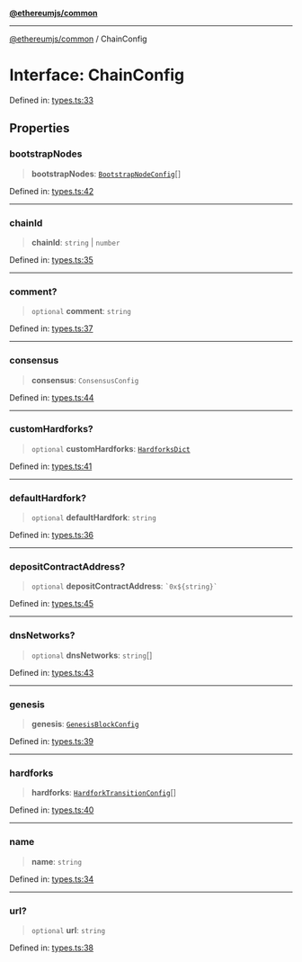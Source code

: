 [**@ethereumjs/common**](../README.md)

***

[@ethereumjs/common](../README.md) / ChainConfig

# Interface: ChainConfig

Defined in: [types.ts:33](https://github.com/ethereumjs/ethereumjs-monorepo/blob/master/packages/common/src/types.ts#L33)

## Properties

### bootstrapNodes

> **bootstrapNodes**: [`BootstrapNodeConfig`](BootstrapNodeConfig.md)[]

Defined in: [types.ts:42](https://github.com/ethereumjs/ethereumjs-monorepo/blob/master/packages/common/src/types.ts#L42)

***

### chainId

> **chainId**: `string` \| `number`

Defined in: [types.ts:35](https://github.com/ethereumjs/ethereumjs-monorepo/blob/master/packages/common/src/types.ts#L35)

***

### comment?

> `optional` **comment**: `string`

Defined in: [types.ts:37](https://github.com/ethereumjs/ethereumjs-monorepo/blob/master/packages/common/src/types.ts#L37)

***

### consensus

> **consensus**: `ConsensusConfig`

Defined in: [types.ts:44](https://github.com/ethereumjs/ethereumjs-monorepo/blob/master/packages/common/src/types.ts#L44)

***

### customHardforks?

> `optional` **customHardforks**: [`HardforksDict`](../type-aliases/HardforksDict.md)

Defined in: [types.ts:41](https://github.com/ethereumjs/ethereumjs-monorepo/blob/master/packages/common/src/types.ts#L41)

***

### defaultHardfork?

> `optional` **defaultHardfork**: `string`

Defined in: [types.ts:36](https://github.com/ethereumjs/ethereumjs-monorepo/blob/master/packages/common/src/types.ts#L36)

***

### depositContractAddress?

> `optional` **depositContractAddress**: `` `0x${string}` ``

Defined in: [types.ts:45](https://github.com/ethereumjs/ethereumjs-monorepo/blob/master/packages/common/src/types.ts#L45)

***

### dnsNetworks?

> `optional` **dnsNetworks**: `string`[]

Defined in: [types.ts:43](https://github.com/ethereumjs/ethereumjs-monorepo/blob/master/packages/common/src/types.ts#L43)

***

### genesis

> **genesis**: [`GenesisBlockConfig`](GenesisBlockConfig.md)

Defined in: [types.ts:39](https://github.com/ethereumjs/ethereumjs-monorepo/blob/master/packages/common/src/types.ts#L39)

***

### hardforks

> **hardforks**: [`HardforkTransitionConfig`](HardforkTransitionConfig.md)[]

Defined in: [types.ts:40](https://github.com/ethereumjs/ethereumjs-monorepo/blob/master/packages/common/src/types.ts#L40)

***

### name

> **name**: `string`

Defined in: [types.ts:34](https://github.com/ethereumjs/ethereumjs-monorepo/blob/master/packages/common/src/types.ts#L34)

***

### url?

> `optional` **url**: `string`

Defined in: [types.ts:38](https://github.com/ethereumjs/ethereumjs-monorepo/blob/master/packages/common/src/types.ts#L38)
